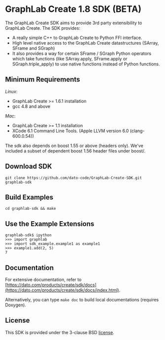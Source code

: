 GraphLab Create 1.8 SDK (BETA)
==============================

The GraphLab Create SDK aims to provide 3rd party extensibility to GraphLab
Create. The SDK provides:

- A really simple C++ to GraphLab Create to Python FFI interface.
- High level native access to the GraphLab Create datastructures (SArray, SFrame and SGraph)
- It also provides a way for certain SFrame / SGraph Python operators which
  take functions (like SArray.apply, SFrame.apply or SGraph.triple_apply) to
  use native functions instead of Python functions.

Minimum Requirements
--------------------
*Linux*:

- GraphLab Create >= 1.6.1 installation
- gcc 4.8 and above

*Mac*:

- GraphLab Create >= 1.1 installation
- XCode 6.1 Command Line Tools. (Apple LLVM version 6.0 (clang-600.0.54))

The sdk also depends on boost 1.55 or above (headers only). We've included a subset of dependent boost 1.56 header files under boost/.

Download SDK
-------------
```
git clone https://github.com/dato-code/GraphLab-Create-SDK.git graphlab-sdk
```

Build Examples
--------------
```
cd graphlab-sdk && make
```

Use the Example Extensions
--------------------------
```
graphlab-sdk$ ipython
>>> import graphlab
>>> import sdk_example.example1 as example1
>>> example1.add(2, 5)
7
```

Documentation
-------------

For extensive documentation, refer to [https://dato.com/products/create/sdk/docs](https://dato.com/products/create/sdk/docs/index.html).

Alternatively, you can type `make doc` to build local documentations (requires Doxygen).

License
-------
This SDK is provided under the 3-clause BSD [license](LICENSE).
